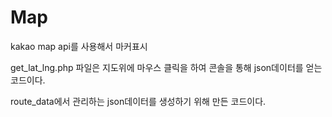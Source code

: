 # Map
kakao map api를 사용해서 마커표시


get_lat_lng.php 파일은 지도위에 마우스 클릭을 하여 콘솔을 통해 json데이터를 얻는 코드이다. 

route_data에서 관리하는 json데이터를 생성하기 위해 만든 코드이다.
